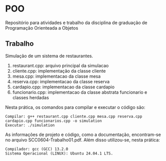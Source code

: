# POO
Repositório para atividades e trabalho da disciplina de graduação de Programação Orienteada a Objetos

## Trabalho
Simulação de um sistema de restaurantes.
1. restaurant.cpp: arquivo principal da simulacao
2. cliente.cpp: implementação da classe cliente
3. mesa.cpp: implementacao da classe mesa
4. reserva.cpp: implementacao da classe reserva
5. cardapio.cpp: implementacao da classe cardapio
6. funcionario.cpp: implementacao da classe abstrata funcionario e classes herdadas


Nesta prática, os comandos para compilar e executar o código são:

    Compilar: g++ restaurant.cpp cliente.cpp mesa.cpp reserva.cpp cardapio.cpp funcionarios.cpp -o simulation
    Executar: ./simulation

As informações de projeto e código, como a documentação, encontram-se no arquivo SCC0604-Trabalho01.pdf. Além disso utilizou-se, nesta prática:

    Compilador: gcc (GCC) 13.2.0
    Sistema Operacional (LINUX): Ubuntu 24.04.1 LTS.
